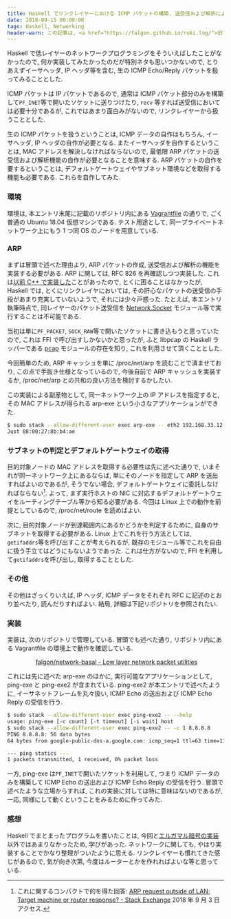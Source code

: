 ```yaml
---
title: Haskell でリンクレイヤーにおける ICMP パケットの構築, 送受信および解析による ping の実装
date: 2018-09-15 00:00:00
tags: Haskell, Networking
header-warn: この記事は, <a href="https://falgon.github.io/roki.log/">旧ブログ</a>から移植された記事です. よって, その内容として, <a href="https://falgon.github.io/roki.log/">旧ブログ</a>に依存した文脈が含まれている可能性があります. 予めご了承下さい.
---
```


Haskell で低レイヤーのネットワークプログラミングをそういえばしたことがなかったので, 
何か実装してみたかったのだが特別ネタも思いつかないので,
とりあえずイーサヘッダ, IP ヘッダ等を含む, 生の ICMP Echo/Reply パケットを扱ってみることとした.

ICMP パケットは IP パケットであるので, 
通常は ICMP パケット部分のみを構築して`PF_INET`等で開いたソケットに送りつけたり,
`recv` 等すれば送受信においては必要十分であるが, 
これではあまり面白みがないので, リンクレイヤーから扱うこととした.

生の ICMP パケットを扱うということは, ICMP データの自作はもちろん, イーサヘッダ, IP ヘッダの自作が必要となる.
またイーサヘッダを自作するということは, MAC アドレスを解決しなければならないので,
最低限 ARP パケットの送受信および解析機能の自作が必要となることを意味する.
ARP パケットの自作を要するということは, デフォルトゲートウェイやサブネット環境などを取得する機能も必要である.
これらを自作してみた.

### 環境

環境は, 本エントリ末尾に記載のリポジトリ内にある 
[Vagrantfile](https://github.com/falgon/network-basal/blob/8ba27abae4fa69652756ef7941f6377d46b54eff/testenv/Vagrantfile) 
の通りで, ごく普通の Ubuntu 18.04 仮想マシンである.
テスト用途として, 同一プライベートネットワーク上にもう 1 つ同 OS のノードを用意している.

### ARP 

まずは冒頭で述べた理由より, ARP パケットの作成, 送受信および解析の機能を実装する必要がある.
ARP に関しては, RFC 826 を再確認しつつ実装した.
これは[以前 C++ で実装した](https://falgon.github.io/roki.log/posts/2018/%205月/01/detectPromiscuous/)ことがあったので,
とくに困ることはなかったが, Haskell では, とくにリンクレイヤにおいては, 
その肝心なパケットの送受信の手段があまり充実していないようで, それには少々戸惑った.
たとえば, 本エントリ執筆時点で, 同レイヤーのパケット送受信を
[Network.Socket](http://hackage.Haskell.org/package/network-2.8.0.0) モジュール等で実行することは不可能である.

当初は単に`PF_PACKET`, `SOCK_RAW`等で開いたソケットに書き込もうと思っていたので,
これは FFI で呼び出すしかないかと思ったが, ふと libpcap の Haskell ラッパーである
[pcap](http://hackage.Haskell.org/package/pcap) モジュールの存在を知り, これを利用させて頂くこととした.

今回簡単のため, ARP キャッシュを単に /proc/net/arp を読むことで済ませており, この点で手抜き仕様となっているので,
今後自前で ARP キャッシュを実装するか, /proc/net/arp との共和の良い方法を検討するかしたい.

この実装による副産物として, 
同一ネットワーク上の IP アドレスを指定すると, その MAC アドレスが得られる arp-exe という小さなアプリケーションができた.

```sh
$ sudo stack --allow-different-user exec arp-exe -- eth2 192.168.33.12 # リポジトリ内記載の vagrant 環境上で
Just 08:00:27:8b:b4:ae
```

### サブネットの判定とデフォルトゲートウェイの取得

目的対象ノードの MAC アドレスを取得する必要性は先に述べた通りで,
いまそれが同一ネットワーク上にあるならば, 単にそのノードを指定して ARP を送出すればよいのであるが,
そうでない場合, デフォルトゲートウェイに委託しなければならない[^1].
よって, まず実行ホストの NIC に対応するデフォルトゲートウェイをルーティングテーブル等から知る必要がある.
今回は Linux 上での動作を前提としているので, /proc/net/route を読めばよい.

次に, 目的対象ノードが到達範囲内にあるかどうかを判定するために, 
自身のサブネットを取得する必要がある. 
Linux 上でこれを行う方法としては, `getifaddrs`等を呼び出すことが考えられるが, 
既存のモジュール等でこれを自由に扱う手立てはどうにもないようであった.
これは仕方がないので, FFI を利用して`getifaddrs`を呼び出し, 取得することとした.

### その他

その他はざっくりいえば, IP ヘッダ, ICMP データをそれぞれ RFC に記述のとおり並べたり, 読んだりすればよい.
結局, 詳細は下記リポジトリを参照されたい.

### 実装

実装は, 次のリポジトリで管理している. 
冒頭でも述べた通り, リポジトリ内にある Vagrantfile の環境上で動作を確認している.

<p style="text-align: center;">
<i class="fab fa-github" style="font-size: large; margin-right: 5px;"></i>
<a href="https://github.com/falgon/network-basal">falgon/network-basal - Low layer network packet utilities</a>
</p>


これには先に述べた arp-exe のほかに, 実行可能なアプリケーションとして,
ping-exe と ping-exe2 が含まれている. ping-exe2 が本エントリで述べたように,
イーサネットフレームを丸々扱い, ICMP Echo の送出および ICMP Echo Reply の受信を行う.

```sh
$ sudo stack --allow-different-user exec ping-exe2 -- --help
usage: ping-exe [-c count] [-t timeout] [-i wait] host
$ sudo stack --allow-different-user exec ping-exe2 -- -c 1 8.8.8.8
PING 8.8.8.8: 56 data bytes
64 bytes from google-public-dns-a.google.com: icmp_seq=1 ttl=63 time=11.432482s

--- ping statics ---
1 packets transmitted, 1 received, 0% packet loss
```

一方, ping-exe は`PF_INET`で開いたソケットを利用して, 
つまり ICMP データのみを構築して ICMP Echo の送出および ICMP Echo Reply の受信を行う.
冒頭で述べたような立場からすれば, これの実装に対しては特に意味はないのであるが,
一応, 同様にして動くということをみるために作ってみた.

### 感想

Haskell でまとまったプログラムを書いたことは, 今回と[エルガマル暗号の実装](https://falgon.github.io/roki.log/posts/2018/%207月/13/elgamalEncryption/)以外ではあまりなかったため, 
学びがあった. ネットワークに関しても, やはり実装することでかなり整理がついたように思える.
リンクレイヤーも慣れてきた感じがあるので, 気が向き次第, 今度はルーターとかを作れればよいな等と思っている.


[^1]: これに関するコンパクトで的を得た回答: [ARP request outside of LAN; Target machine or router response? - Stack Exchange](https://networkengineering.stackexchange.com/a/6854) 2018 年 9 月 3 日アクセス.
